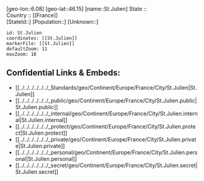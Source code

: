﻿---
location: [46.15,6.08] 
mapzoom: [7,12] 
mapmarker: city 
type: City
tags:
- geo/City


SpocWebEntityId: 34466
isDeleted: false
confidential: public

---
[geo-lon::6.08] 
[geo-lat::46.15] 
[name::St.Julien] 
State ::  
Country :: [[France]]  
[StateId::] 
[Population::] 
[Unknown::] 


```leaflet
id: St.Julien
coordinates: [[St.Julien]] 
markerFile: [[St.Julien]] 
defaultZoom: 11 
maxZoom: 18
```


## Confidential Links & Embeds: 
- [[../../../../../../_Standards/geo/Continent/Europe/France/City/St.Julien|St.Julien]] 
- [[../../../../../../_public/geo/Continent/Europe/France/City/St.Julien.public|St.Julien.public]] 
- [[../../../../../../_internal/geo/Continent/Europe/France/City/St.Julien.internal|St.Julien.internal]] 
- [[../../../../../../_protect/geo/Continent/Europe/France/City/St.Julien.protect|St.Julien.protect]] 
- [[../../../../../../_private/geo/Continent/Europe/France/City/St.Julien.private|St.Julien.private]] 
- [[../../../../../../_personal/geo/Continent/Europe/France/City/St.Julien.personal|St.Julien.personal]] 
- [[../../../../../../_secret/geo/Continent/Europe/France/City/St.Julien.secret|St.Julien.secret]] 

